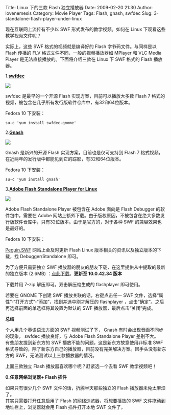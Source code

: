 Title: Linux 下的三款 Flash 独立播放器
Date: 2009-02-20 21:30
Author: lovenemesis
Category: Movie Player
Tags: Flash, gnash, swfdec
Slug: 3-standalone-flash-player-under-linux

现在互联网上流传有不少以 SWF 形式发布的教学视频。如何在 Linux
下观看这些教学视频文件呢？

实际上，这些 SWF 格式的视频就是编译好的 Flash 字节码文件。与同样是以
Flash 传播的 FLV 格式文件不同，一般的视频播放器如 MPlayer 和 VLC Media
Player 是无法直接播放的。下面将介绍三款在 Linux 下 SWF 格式的 Flash
播放器。

1.**[swfdec](http://swfdec.freedesktop.org/wiki/)**

[![](http://i.linuxtoy.org/images/2009/02/screenshot-fw_atoninswf-300x194.png)](http://i.linuxtoy.org/images/2009/02/screenshot-fw_atoninswf.png)

swfdec 是最早的一个开源 Flash 实现方案，目前可以播放大多数 Flash 7
格式的视频，被包含在几乎所有发行版软件仓库中，有32和64位版本。

Fedora 10 下安装：

`su-c 'yum install swfdec-gnome'`

2.**[Gnash](http://www.gnu.org/software/gnash/)**

[![](http://i.linuxtoy.org/images/2009/02/screenshot-fw_dmcjxswf-300x194.png)](http://i.linuxtoy.org/images/2009/02/screenshot-fw_dmcjxswf.png)

Gnash 是新兴的开源 Flash 实现方案，目前也是仅可支持到 Flash 7
格式视频，在近两年的发行版中都能见到它的踪影，有32和64位版本。

Fedora 10 下安装：

`su-c 'yum install gnash'`

3.**[Adobe Flash Standalone Player for
Linux](http://www.adobe.com/support/flashplayer/downloads.html)**

[![](http://i.linuxtoy.org/images/2009/02/screenshot-adobe-flash-player-10-300x209.png)](http://i.linuxtoy.org/images/2009/02/screenshot-adobe-flash-player-10.png)

Adobe Flash Standalone Player 被包含在 Adobe 面向是 Flash Debugger
的软件包中，需要在 Adobe
网站上额外下载。由于版权原因，不被包含在绝大多数发行版软件仓库中，只有32位版本。由于是官方的，对于各种
SWF 的兼容效果也是最好的。

Fedora 10 下安装：

[Peguin.SWF](http://blogs.adobe.com/penguin.swf/) 网站上会及时更新 Flash
Linux 版本相关的资讯以及独立版本的下载，找 Debugger/Standalone 即可。

为了方便只需要独立 SWF
播放器的朋友的朋友下载，在这里提供从中提取的最新的独立版本 (2.6MB)
：[点此下载](http://dl.dropbox.com/u/464139/flashplayer.7z)。**更新至
10.0.42.34 版本**

下载并用 7-zip 解压即可。双击解压缩生成的 flashplayer 即可使用。

若要在 GNOME 下创建 SWF 播放关联的话，右键点击任一 SWF
文件，选择“属性”-“打开方式”-“添加”，找到并选中刚才解压的 flashplayer
，点击“确定”。之后再选择前面的单选框将其设置为默认的 SWF
播放器，最后点击“关闭”完成。

**总结**

个人用几个英语语法方面的 SWF 视频测试了下， Gnash
有时会出现音画不同步的现象， swfdec 播放良好，与 Adobe Flash Standalone
Player 差别不大。  
有些朋友提到新东方的 SWF 播放不能的问题，这是新东方故意使用非标准 SWF
格式导致的，除了新东方自己的播放器，目前没有完美解决方案。因手头没有新东方的
SWF，无法测试以上三款播放器的情况。

上面三款独立 Flash 播放器喜欢哪个呢？赶紧选一个去看 SWF 教学视频吧！

**0.任意网络浏览器+ Flash 插件**

如果只有很少几个 SWF 文件的话，折腾半天那些独立的 Flash
播放器未免太麻烦了。  
其实只需要打开任意启用了 Flash 的网络浏览器，将想要播放的 SWF
文件拖动到地址栏上，浏览器就会用 Flash 插件打开本地 SWF 文件了。
